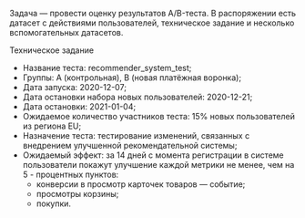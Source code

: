 Задача — провести оценку результатов A/B-теста. 
В распоряжении есть датасет с действиями пользователей, техническое задание и несколько вспомогательных датасетов.

Техническое задание

- Название теста: recommender_system_test;
- Группы: А (контрольная), B (новая платёжная воронка);
- Дата запуска: 2020-12-07;
- Дата остановки набора новых пользователей: 2020-12-21;
- Дата остановки: 2021-01-04;
- Ожидаемое количество участников теста: 15% новых пользователей из региона EU;
- Назначение теста: тестирование изменений, связанных с внедрением улучшенной рекомендательной системы;
- Ожидаемый эффект: за 14 дней с момента регистрации в системе пользователи покажут улучшение каждой метрики не менее, чем на 5 - процентных пунктов:
  - конверсии в просмотр карточек товаров — событие;
  - просмотры корзины;
  - покупки.
